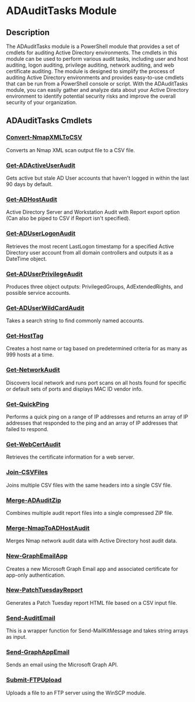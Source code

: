 ﻿---
Module Name: ADAuditTasks
Module Guid: 6b72cdb3-2101-4a7e-b0d0-968a70018809
Download Help Link: https://criticalsolutionsnetwork.github.io/ADAuditTasks/CAB
Help Version: 1.0.0.1
Locale: en-US
---

# ADAuditTasks Module
## Description
The ADAuditTasks module is a PowerShell module that provides a set of cmdlets for auditing Active Directory environments. The cmdlets in this module can be used to perform various audit tasks, including user and host auditing, logon auditing, privilege auditing, network auditing, and web certificate auditing. The module is designed to simplify the process of auditing Active Directory environments and provides easy-to-use cmdlets that can be run from a PowerShell console or script. With the ADAuditTasks module, you can easily gather and analyze data about your Active Directory environment to identify potential security risks and improve the overall security of your organization.

## ADAuditTasks Cmdlets
### [Convert-NmapXMLToCSV](Convert-NmapXMLToCSV)
Converts an Nmap XML scan output file to a CSV file.

### [Get-ADActiveUserAudit](Get-ADActiveUserAudit)
Gets active but stale AD User accounts that haven't logged in within the last 90 days by default.

### [Get-ADHostAudit](Get-ADHostAudit)
Active Directory Server and Workstation Audit with Report export option (Can also be piped to CSV if Report isn't specified).

### [Get-ADUserLogonAudit](Get-ADUserLogonAudit)
Retrieves the most recent LastLogon timestamp for a specified Active Directory user
account from all domain controllers and outputs it as a DateTime object.

### [Get-ADUserPrivilegeAudit](Get-ADUserPrivilegeAudit)
Produces three object outputs: PrivilegedGroups, AdExtendedRights, and possible service accounts.

### [Get-ADUserWildCardAudit](Get-ADUserWildCardAudit)
Takes a search string to find commonly named accounts.

### [Get-HostTag](Get-HostTag)
Creates a host name or tag based on predetermined criteria for as many as 999 hosts at a time.

### [Get-NetworkAudit](Get-NetworkAudit)
Discovers local network and runs port scans on all hosts found for specific or default sets of ports and displays MAC ID vendor info.

### [Get-QuickPing](Get-QuickPing)
Performs a quick ping on a range of IP addresses and returns an array of IP addresses
that responded to the ping and an array of IP addresses that failed to respond.

### [Get-WebCertAudit](Get-WebCertAudit)
Retrieves the certificate information for a web server.

### [Join-CSVFiles](Join-CSVFiles)
Joins multiple CSV files with the same headers into a single CSV file.

### [Merge-ADAuditZip](Merge-ADAuditZip)
Combines multiple audit report files into a single compressed ZIP file.

### [Merge-NmapToADHostAudit](Merge-NmapToADHostAudit)
Merges Nmap network audit data with Active Directory host audit data.

### [New-GraphEmailApp](New-GraphEmailApp)
Creates a new Microsoft Graph Email app and associated certificate for app-only authentication.

### [New-PatchTuesdayReport](New-PatchTuesdayReport)
Generates a Patch Tuesday report HTML file based on a CSV input file.

### [Send-AuditEmail](Send-AuditEmail)
This is a wrapper function for Send-MailKitMessage and takes string arrays as input.

### [Send-GraphAppEmail](Send-GraphAppEmail)
Sends an email using the Microsoft Graph API.

### [Submit-FTPUpload](Submit-FTPUpload)
Uploads a file to an FTP server using the WinSCP module.

